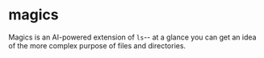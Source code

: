 
# magics

Magics is an AI-powered extension of `ls`-- at a glance you can get an idea of the more complex purpose of files and directories.